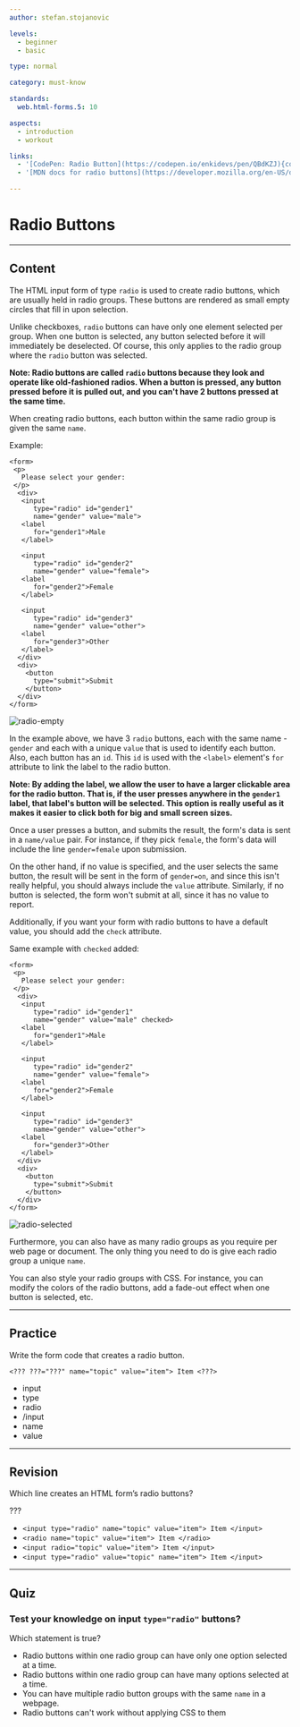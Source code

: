 ```yaml
---
author: stefan.stojanovic

levels:
  - beginner
  - basic

type: normal

category: must-know

standards:
  web.html-forms.5: 10

aspects:
  - introduction
  - workout

links:
  - '[CodePen: Radio Button](https://codepen.io/enkidevs/pen/QBdKZJ){code}'
  - '[MDN docs for radio buttons](https://developer.mozilla.org/en-US/docs/Web/HTML/Element/input/radio){website}'

---
```

# Radio Buttons
---
## Content

The HTML input form of type `radio` is used to create radio buttons, which are usually held in radio groups. These buttons are rendered as small empty circles that fill in upon selection.

Unlike checkboxes, `radio` buttons can have only one element selected per group. When one button is selected, any button selected before it will immediately be deselected. Of course, this only applies to the radio group where the `radio` button was selected.

**Note: Radio buttons are called `radio` buttons because they look and operate like old-fashioned radios. When a button is pressed, any button pressed before it is pulled out, and you can't have 2 buttons pressed at the same time.**

When creating radio buttons, each button within the same radio group is given the same `name`.

Example:
```
<form>
 <p>
   Please select your gender:
 </p>
  <div>
   <input
      type="radio" id="gender1"
      name="gender" value="male">
   <label
      for="gender1">Male
   </label>

   <input
      type="radio" id="gender2"
      name="gender" value="female">
   <label
      for="gender2">Female
   </label>

   <input
      type="radio" id="gender3"
      name="gender" value="other">
   <label
      for="gender3">Other
   </label>
  </div>
  <div>
    <button
      type="submit">Submit
    </button>
  </div>
</form>
```

![radio-empty](%3Csvg%20xmlns%3D%22http%3A%2F%2Fwww.w3.org%2F2000%2Fsvg%22%20style%3D%22width%3A100%25%22%20viewBox%3D%220%200%20320%20110%22%3E%3Cg%20fill%3D%22none%22%20fill-rule%3D%22evenodd%22%3E%3Crect%20width%3D%22320%22%20height%3D%22110%22%20fill%3D%22%23FFF%22%20rx%3D%229%22%2F%3E%3Ctext%20fill%3D%22%23000%22%20font-family%3D%22ArialMT%2C%20Arial%22%20font-size%3D%2214%22%3E%3Ctspan%20x%3D%2221%22%20y%3D%2230%22%3EPlease%20select%20your%20gender%3A%3C%2Ftspan%3E%3C%2Ftext%3E%3Ctext%20fill%3D%22%23000%22%20font-family%3D%22ArialMT%2C%20Arial%22%20font-size%3D%2214.5%22%3E%3Ctspan%20x%3D%2242%22%20y%3D%2264%22%3EMale%3C%2Ftspan%3E%3C%2Ftext%3E%3Ctext%20fill%3D%22%23000%22%20font-family%3D%22Arial-BoldMT%2C%20Arial%22%20font-size%3D%2211.5%22%20font-weight%3D%22bold%22%3E%3Ctspan%20x%3D%2227%22%20y%3D%2285%22%3ESubmit%3C%2Ftspan%3E%3C%2Ftext%3E%3Ctext%20fill%3D%22%23000%22%20font-family%3D%22ArialMT%2C%20Arial%22%20font-size%3D%2214.5%22%3E%3Ctspan%20x%3D%2299%22%20y%3D%2264%22%3EFemale%3C%2Ftspan%3E%3C%2Ftext%3E%3Ccircle%20cx%3D%2229%22%20cy%3D%2261%22%20r%3D%227%22%20fill%3D%22%23FFF%22%20stroke%3D%22%239E9E9E%22%2F%3E%3Ccircle%20cx%3D%2229%22%20cy%3D%2261%22%20r%3D%227%22%20fill%3D%22%23FFF%22%20stroke%3D%22%239E9E9E%22%2F%3E%3Ccircle%20cx%3D%2288%22%20cy%3D%2261%22%20r%3D%227%22%20fill%3D%22%23FFF%22%20stroke%3D%22%239E9E9E%22%2F%3E%3Ccircle%20cx%3D%22160%22%20cy%3D%2261%22%20r%3D%227%22%20fill%3D%22%23FFF%22%20stroke%3D%22%239E9E9E%22%2F%3E%3Crect%20width%3D%2252%22%20height%3D%2217%22%20x%3D%2220.5%22%20y%3D%2272.5%22%20stroke%3D%22%23D3D3D3%22%20rx%3D%224%22%2F%3E%3Ctext%20fill%3D%22%23000%22%20font-family%3D%22ArialMT%2C%20Arial%22%20font-size%3D%2214.5%22%3E%3Ctspan%20x%3D%22173%22%20y%3D%2264%22%3EOther%3C%2Ftspan%3E%3C%2Ftext%3E%3C%2Fg%3E%3C%2Fsvg%3E)

<!--[View CodePen](https://codepen.io/enkidevs/pen/QBdKZJ)-->

In the example above, we have 3 `radio` buttons, each with the same name - `gender` and each with a unique `value` that is used to identify each button. Also, each button has an `id`. This `id` is used with the `<label>` element's `for` attribute to link the label to the radio button.

**Note: By adding the label, we allow the user to have a larger clickable area for the radio button. That is, if the user presses anywhere in the `gender1` label, that label's button will be selected. This option is really useful as it makes it easier to click both for big and small screen sizes.**

Once a user presses a button, and submits the result, the form's data is sent in a `name/value` pair. For instance, if they pick `female`, the form's data will include the line `gender=female` upon submission.

On the other hand, if no value is specified, and the user selects the same button, the result will be sent in the form of `gender=on`, and since this isn't really helpful, you should always include the `value` attribute. Similarly, if no button is selected, the form won't submit at all, since it has no value to report.

Additionally, if you want your form with radio buttons to have a default value, you should add the `check` attribute.

Same example with `checked` added:
```
<form>
 <p>
   Please select your gender:
 </p>
  <div>
   <input
      type="radio" id="gender1"
      name="gender" value="male" checked>
   <label
      for="gender1">Male
   </label>

   <input
      type="radio" id="gender2"
      name="gender" value="female">
   <label
      for="gender2">Female
   </label>

   <input
      type="radio" id="gender3"
      name="gender" value="other">
   <label
      for="gender3">Other
   </label>
  </div>
  <div>
    <button
      type="submit">Submit
    </button>
  </div>
</form>
```

![radio-selected](%3Csvg%20xmlns%3D%22http%3A%2F%2Fwww.w3.org%2F2000%2Fsvg%22%20style%3D%22width%3A100%25%22%20viewBox%3D%220%200%20320%20110%22%3E%3Cg%20fill%3D%22none%22%20fill-rule%3D%22evenodd%22%3E%3Crect%20width%3D%22320%22%20height%3D%22110%22%20fill%3D%22%23FFF%22%20rx%3D%229%22%2F%3E%3Ctext%20fill%3D%22%23000%22%20font-family%3D%22ArialMT%2C%20Arial%22%20font-size%3D%2214%22%3E%3Ctspan%20x%3D%2221%22%20y%3D%2230%22%3EPlease%20select%20your%20gender%3A%3C%2Ftspan%3E%3C%2Ftext%3E%3Ctext%20fill%3D%22%23000%22%20font-family%3D%22ArialMT%2C%20Arial%22%20font-size%3D%2214.5%22%3E%3Ctspan%20x%3D%2242%22%20y%3D%2264%22%3EMale%3C%2Ftspan%3E%3C%2Ftext%3E%3Ctext%20fill%3D%22%23000%22%20font-family%3D%22Arial-BoldMT%2C%20Arial%22%20font-size%3D%2211.5%22%20font-weight%3D%22bold%22%3E%3Ctspan%20x%3D%2227%22%20y%3D%2285%22%3ESubmit%3C%2Ftspan%3E%3C%2Ftext%3E%3Ctext%20fill%3D%22%23000%22%20font-family%3D%22ArialMT%2C%20Arial%22%20font-size%3D%2214.5%22%3E%3Ctspan%20x%3D%2299%22%20y%3D%2264%22%3EFemale%3C%2Ftspan%3E%3C%2Ftext%3E%3Ccircle%20cx%3D%2229%22%20cy%3D%2261%22%20r%3D%227%22%20fill%3D%22%23FFF%22%20stroke%3D%22%239E9E9E%22%2F%3E%3Ccircle%20cx%3D%2229%22%20cy%3D%2261%22%20r%3D%227%22%20fill%3D%22%233B99FC%22%20stroke%3D%22%233B99FC%22%2F%3E%3Ccircle%20cx%3D%2229%22%20cy%3D%2261%22%20r%3D%222.5%22%20fill%3D%22%23FFF%22%2F%3E%3Ccircle%20cx%3D%2288%22%20cy%3D%2261%22%20r%3D%227%22%20fill%3D%22%23FFF%22%20stroke%3D%22%239E9E9E%22%2F%3E%3Ccircle%20cx%3D%22160%22%20cy%3D%2261%22%20r%3D%227%22%20fill%3D%22%23FFF%22%20stroke%3D%22%239E9E9E%22%2F%3E%3Crect%20width%3D%2252%22%20height%3D%2217%22%20x%3D%2220.5%22%20y%3D%2272.5%22%20stroke%3D%22%23D3D3D3%22%20rx%3D%224%22%2F%3E%3Ctext%20fill%3D%22%23000%22%20font-family%3D%22ArialMT%2C%20Arial%22%20font-size%3D%2214.5%22%3E%3Ctspan%20x%3D%22173%22%20y%3D%2264%22%3EOther%3C%2Ftspan%3E%3C%2Ftext%3E%3C%2Fg%3E%3C%2Fsvg%3E)

Furthermore, you can also have as many radio groups as you require per web page or document. The only thing you need to do is give each radio group a unique `name`.

You can also style your radio groups with CSS. For instance, you can modify the colors of the radio buttons, add a fade-out effect when one button is selected, etc.

---
## Practice

Write the form code that creates a radio button.

`<??? ???="???" name="topic" value="item"> Item <???>`

* input
* type
* radio
* /input
* name
* value

---
## Revision

Which line creates an HTML form’s radio buttons?

???

* `<input type="radio" name="topic" value="item"> Item </input>`
* `<radio name="topic" value="item"> Item </radio>`
* `<input radio="topic" value="item"> Item </input>`
* `<input type="radio" value="topic" name="item"> Item </input>`


---
## Quiz

### Test your knowledge on input `type="radio"` buttons?

Which statement is true?

* Radio buttons within one radio group can have only one option selected at a time.
* Radio buttons within one radio group can have many options selected at a time.
* You can have multiple radio button groups with the same `name` in a webpage.
* Radio buttons can't work without applying CSS to them
